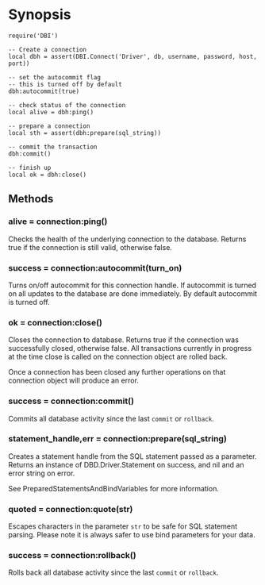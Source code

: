 # Synopsis #

	require('DBI')

	-- Create a connection
	local dbh = assert(DBI.Connect('Driver', db, username, password, host, port))

	-- set the autocommit flag
	-- this is turned off by default
	dbh:autocommit(true)

	-- check status of the connection
	local alive = dbh:ping()

	-- prepare a connection
	local sth = assert(dbh:prepare(sql_string))

	-- commit the transaction
	dbh:commit()

	-- finish up
	local ok = dbh:close()



## Methods ##

### alive = connection:ping() ###

Checks the health of the underlying connection to the database. 
Returns true if the connection is still valid, otherwise false.

### success = connection:autocommit(turn\_on) ###

Turns on/off autocommit for this connection handle. If autocommit is 
turned on all updates to the database are done immediately. By 
default autocommit is turned off.

### ok = connection:close() ###

Closes the connection to database. Returns true if the connection 
was successfully closed, otherwise false. All transactions currently 
in progress at the time close is called on the connection object are 
rolled back.

Once a connection has been closed any further operations on that 
connection object will produce an error.

### success = connection:commit() ###

Commits all database activity since the last `commit` or `rollback`.

### statement\_handle,err = connection:prepare(sql\_string) ###

Creates a statement handle from the SQL statement passed as a 
parameter. Returns an instance of DBD.Driver.Statement on success, 
and nil and an error string on error.

See PreparedStatementsAndBindVariables for more information.

### quoted = connection:quote(str) ###

Escapes characters in the parameter `str` to be safe for SQL 
statement parsing. Please note it is always safer to use bind 
parameters for your data.

### success = connection:rollback() ###

Rolls back all database activity since the last `commit` or `rollback`.
